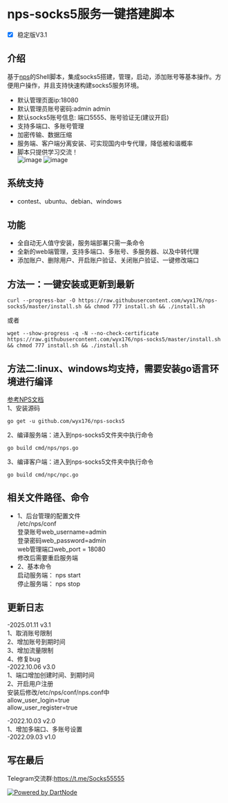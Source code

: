 # nps-socks5服务一键搭建脚本
- [x] 稳定版V3.1

## 介绍 ##
基于[nps](https://github.com/ehang-io/nps)的Shell脚本，集成socks5搭建，管理，启动，添加账号等基本操作。方便用户操作，并且支持快速构建socks5服务环境。
- 默认管理页面ip:18080<br>
- 默认管理员账号密码:admin admin<br>
- 默认socks5账号信息: 端口5555、账号验证无(建议开启)
- 支持多端口、多账号管理<br>
- 加密传输、数据压缩<br>
- 服务端、客户端分离安装、可实现国内中专代理，降低被和谐概率<br>
- 脚本只提供学习交流！<br>
![image](https://raw.githubusercontent.com/wyx176/nps-socks5/refs/heads/master/server.png)
![image](https://raw.githubusercontent.com/wyx176/nps-socks5/refs/heads/master/port.png)
## 系统支持 ##
* contest、ubuntu、debian、windows <br>
## 功能 ##
- 全自动无人值守安装，服务端部署只需一条命令
- 全新的web端管理，支持多端口、多账号、多服务器、以及中转代理
- 添加账户、删除用户、开启账户验证、关闭账户验证、一键修改端口

## 方法一：一键安装或更新到最新 ##
 <pre><code>curl --progress-bar -O https://raw.githubusercontent.com/wyx176/nps-socks5/master/install.sh && chmod 777 install.sh && ./install.sh</code></pre>
或者 
<pre><code>wget --show-progress -q -N --no-check-certificate https://raw.githubusercontent.com/wyx176/nps-socks5/master/install.sh && chmod 777 install.sh && ./install.sh</code></pre>
 ## 方法二:linux、windows均支持，需要安装go语言环境进行编译
 [参考NPS文档](https://ehang-io.github.io/nps/#/install)<br>
 1、安装源码
  <pre><code>go get -u github.com/wyx176/nps-socks5</code></pre>
2、编译服务端：进入到nps-socks5文件夹中执行命令
<pre><code>go build cmd/nps/nps.go</code></pre>
3、编译客户端：进入到nps-socks5文件夹中执行命令
<pre><code>go build cmd/npc/npc.go</code></pre>
## 相关文件路径、命令 ##
- 1、后台管理的配置文件<br>
 /etc/nps/conf<br>
 登录账号web_username=admin<br>
 登录密码web_password=admin<br>
 web管理端口web_port = 18080<br>
 修改后需要重启服务端
 - 2、基本命令 <br>
 启动服务端： nps start <br>
 停止服务端： nps stop <br>
## 更新日志 ##
-2025.01.11 v3.1<br>
1、取消账号限制<br>
2、增加账号到期时间<br>
3、增加流量限制<br>
4、修复bug<br>
-2022.10.06 v3.0<br>
1、端口增加创建时间、到期时间<br>
2、开启用户注册<br>
安装后修改/etc/nps/conf/nps.conf中<br>
allow_user_login=true<br>
allow_user_register=true<br>

-2022.10.03 v2.0<br>
1、增加多端口、多账号设置<br>
-2022.09.03 v1.0<br>

## 写在最后 ##
Telegram交流群:https://t.me/Socks55555

[![Powered by DartNode](https://dartnode.com/branding/DN-Open-Source-sm.png)](https://dartnode.com?aff=BizarreCarrot687 "Powered by DartNode - Free VPS for Open Source")
